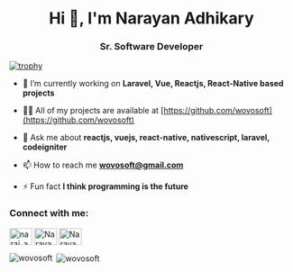 <h1 align="center">Hi 👋, I'm Narayan Adhikary</h1>
<h3 align="center">Sr. Software Developer</h3>

[![trophy](https://github-profile-trophy.vercel.app/?username=wovosoft)](https://github.com/wovosoft)



- 🔭 I’m currently working on **Laravel, Vue, Reactjs, React-Native based projects**

- 👨‍💻 All of my projects are available at [https://github.com/wovosoft](https://github.com/wovosoft)

- 💬 Ask me about **reactjs, vuejs, react-native, nativescript, laravel, codeigniter**

- 📫 How to reach me **wovosoft@gmail.com**

- ⚡ Fun fact **I think programming is the future**

<h3 align="left">Connect with me:</h3>
<p align="left">
<a href="https://twitter.com/narai_adhikary" target="blank"><img align="center" src="https://cdn.jsdelivr.net/npm/simple-icons@3.0.1/icons/twitter.svg" alt="narai_adhikary" height="30" width="40" /></a>
  <a href="https://facebook.com/narayan.adhikary" target="blank"><img align="center" src="https://cdn.jsdelivr.net/npm/simple-icons@3.0.1/icons/facebook.svg" alt="Narayan Adhikary" height="30" width="40" /></a>
  <a href="https://dev.to/wovosoft" target="blank" >
  <img align="center" src="https://d2fltix0v2e0sb.cloudfront.net/dev-badge.svg" alt="Narayan Adhikary's DEV Profile" height="30" width="40" >
</a>
</p>


<p><img align="left" src="https://github-readme-stats.vercel.app/api/top-langs?username=wovosoft&show_icons=true&locale=en&layout=compact" alt="wovosoft" /></p>

<p>&nbsp;<img align="center" src="https://github-readme-stats.vercel.app/api?username=wovosoft&show_icons=true&locale=en" alt="wovosoft" /></p>
